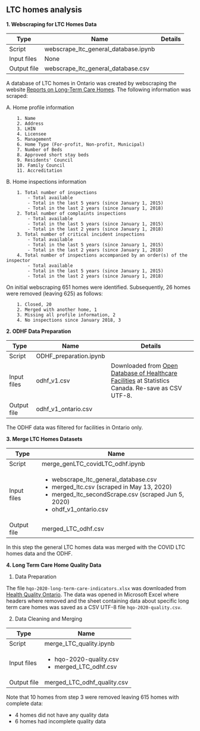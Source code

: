 ## LTC homes analysis
**1. Webscraping for LTC Homes Data**

Type | Name | Details
--|--|--
Script | webscrape_ltc_general_database.ipynb
Input files | None
Output file | webscrape_ltc_general_database.csv

A database of LTC homes in Ontario was created by webscraping the website   [Reports on Long-Term Care Homes](http://publicreporting.ltchomes.net/en-ca/Default.aspx).
The following information was scraped:

  A. Home profile information

        1. Name
        2. Address
        3. LHIN
        4. Licensee
        5. Management
        6. Home Type (For-profit, Non-profit, Municipal)
        7. Number of Beds
        8. Approved short stay beds
        9. Residents' Council
        10. Family Council
        11. Accreditation

  B. Home inspections information

        1. Total number of inspections
            - Total available
            - Total in the last 5 years (since January 1, 2015)
            - Total in the last 2 years (since January 1, 2018)
        2. Total number of complaints inspections
            - Total available
            - Total in the last 5 years (since January 1, 2015)
            - Total in the last 2 years (since January 1, 2018)
        3. Total number of critical incident inspections
            - Total available
            - Total in the last 5 years (since January 1, 2015)
            - Total in the last 2 years (since January 1, 2018)
        4. Total number of inspections accompanied by an order(s) of the inspector
            - Total available
            - Total in the last 5 years (since January 1, 2015)
            - Total in the last 2 years (since January 1, 2018)

On initial webscraping 651 homes were identified. Subsequently, 26 homes were removed (leaving 625) as follows:

        1. Closed, 20
        2. Merged with another home, 1
        3. Missing all profile information, 2
        4. No inspections since January 2018, 3

**2. ODHF Data Preparation**

Type | Name | Details
--|--|--
Script | ODHF_preparation.ipynb
Input files | odhf_v1.csv | Downloaded from [Open Database of Healthcare Facilities](https://www.statcan.gc.ca/eng/lode/databases/odhf) at Statistics Canada. Re-save as CSV UTF-8.
Output file | odhf_v1_ontario.csv

The ODHF data was filtered for facilities in Ontario only.

**3. Merge LTC Homes Datasets**

Type | Name
--|--
Script | merge_genLTC_covidLTC_odhf.ipynb
Input files |  <ul><li>webscrape_ltc_general_database.csv</li><li>merged_ltc.csv (scraped in May 13, 2020)</li><li>merged_ltc_secondScrape.csv (scraped Jun 5, 2020)</li><li>ohdf_v1_ontario.csv</li>
Output file | merged_LTC_odhf.csv

In this step the general LTC homes data was merged with the COVID LTC homes data and the ODHF.

**4. Long Term Care Home Quality Data**

1. Data Preparation

The file `hqo-2020-long-term-care-indicators.xlsx` was downloaded from [Health Quality Ontario](https://www.hqontario.ca/System-Performance/Long-Term-Care-Home-Performance). The data was opened in Microsoft Excel where headers where removed and the sheet containing data about specific long term care homes was saved as a CSV UTF-8 file `hqo-2020-quality.csv`.

2. Data Cleaning and Merging

Type | Name
--|--
Script | merge_LTC_quality.ipynb
Input files |  <ul><li>hqo-2020-quality.csv</li><li>merged_LTC_odhf.csv</li></ul>
Output file | merged_LTC_odhf_quality.csv

Note that 10 homes from step 3 were removed leaving 615 homes with complete data:
  - 4 homes did not have any quality data
  - 6 homes had incomplete quality data
